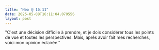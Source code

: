```yaml
---
title: "Neo @ 16:11"
date: 2025-05-08T16:11:04.070556
layout: post
---
```


"C'est une décision difficile à prendre, et je dois considérer tous les points de vue et toutes les perspectives. Mais, après avoir fait mes recherches, voici mon opinion éclairée."